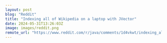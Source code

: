 ```yaml
---
layout: post
blog: "Reddit"
title: "Indexing all of Wikipedia on a laptop with JVector"
date: 2024-05-31T13:26:03Z
image: images/reddit.png
remote_url: "https://www.reddit.com/r/java/comments/1d4vkwt/indexing_all_of_wikipedia_on_a_laptop_with_jvector/"
---
```

